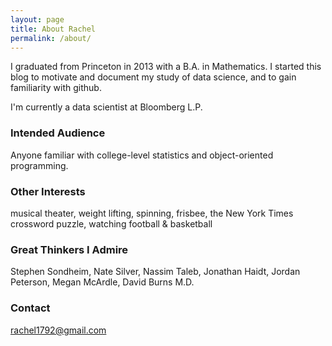 ```yaml
---
layout: page
title: About Rachel
permalink: /about/ 
---
```


I graduated from Princeton in 2013 with a B.A. in Mathematics.  I started this blog to motivate and document my study of data science, and to gain familiarity with github.

I'm currently a data scientist at Bloomberg L.P.  

### Intended Audience
Anyone familiar with college-level statistics and object-oriented programming.  

### Other Interests
musical theater, weight lifting, spinning, frisbee, the New York Times crossword puzzle, watching football & basketball

### Great Thinkers I Admire
Stephen Sondheim, Nate Silver, Nassim Taleb, Jonathan Haidt, Jordan Peterson, Megan McArdle, David Burns M.D.

### Contact 

[rachel1792@gmail.com](mailto:rachel1792@gmail.com)  

